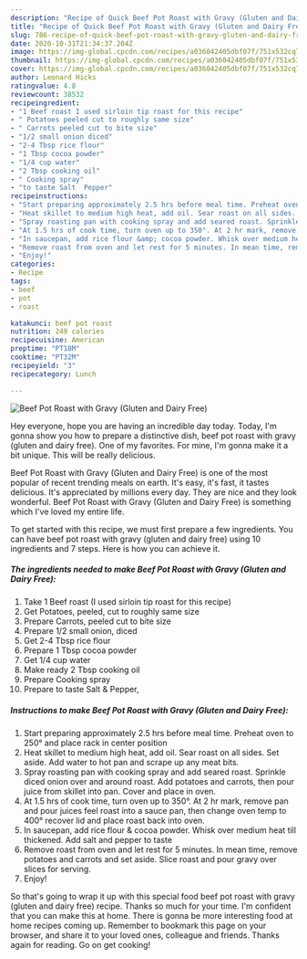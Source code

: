 ```yaml
---
description: "Recipe of Quick Beef Pot Roast with Gravy (Gluten and Dairy Free)"
title: "Recipe of Quick Beef Pot Roast with Gravy (Gluten and Dairy Free)"
slug: 786-recipe-of-quick-beef-pot-roast-with-gravy-gluten-and-dairy-free
date: 2020-10-31T21:34:37.204Z
image: https://img-global.cpcdn.com/recipes/a036042405dbf07f/751x532cq70/beef-pot-roast-with-gravy-gluten-and-dairy-free-recipe-main-photo.jpg
thumbnail: https://img-global.cpcdn.com/recipes/a036042405dbf07f/751x532cq70/beef-pot-roast-with-gravy-gluten-and-dairy-free-recipe-main-photo.jpg
cover: https://img-global.cpcdn.com/recipes/a036042405dbf07f/751x532cq70/beef-pot-roast-with-gravy-gluten-and-dairy-free-recipe-main-photo.jpg
author: Leonard Hicks
ratingvalue: 4.8
reviewcount: 38532
recipeingredient:
- "1 Beef roast I used sirloin tip roast for this recipe"
- " Potatoes peeled cut to roughly same size"
- " Carrots peeled cut to bite size"
- "1/2 small onion diced"
- "2-4 Tbsp rice flour"
- "1 Tbsp cocoa powder"
- "1/4 cup water"
- "2 Tbsp cooking oil"
- " Cooking spray"
- "to taste Salt  Pepper"
recipeinstructions:
- "Start preparing approximately 2.5 hrs before meal time. Preheat oven to 250° and place rack in center position"
- "Heat skillet to medium high heat, add oil. Sear roast on all sides. Set aside. Add water to hot pan and scrape up any meat bits."
- "Spray roasting pan with cooking spray and add seared roast. Sprinkle diced onion over and around roast. Add potatoes and carrots, then pour juice from skillet into pan. Cover and place in oven."
- "At 1.5 hrs of cook time, turn oven up to 350°. At 2 hr mark, remove pan and pour juices feel roast into a sauce pan, then change oven temp to 400° recover lid and place roast back into oven."
- "In saucepan, add rice flour &amp; cocoa powder. Whisk over medium heat till thickened. Add salt and pepper to taste"
- "Remove roast from oven and let rest for 5 minutes. In mean time, remove potatoes and carrots and set aside. Slice roast and pour gravy over slices for serving."
- "Enjoy!"
categories:
- Recipe
tags:
- beef
- pot
- roast

katakunci: beef pot roast 
nutrition: 249 calories
recipecuisine: American
preptime: "PT18M"
cooktime: "PT32M"
recipeyield: "3"
recipecategory: Lunch

---
```



![Beef Pot Roast with Gravy (Gluten and Dairy Free)](https://img-global.cpcdn.com/recipes/a036042405dbf07f/751x532cq70/beef-pot-roast-with-gravy-gluten-and-dairy-free-recipe-main-photo.jpg)

Hey everyone, hope you are having an incredible day today. Today, I'm gonna show you how to prepare a distinctive dish, beef pot roast with gravy (gluten and dairy free). One of my favorites. For mine, I'm gonna make it a bit unique. This will be really delicious.

Beef Pot Roast with Gravy (Gluten and Dairy Free) is one of the most popular of recent trending meals on earth. It's easy, it's fast, it tastes delicious. It's appreciated by millions every day. They are nice and they look wonderful. Beef Pot Roast with Gravy (Gluten and Dairy Free) is something which I've loved my entire life.




To get started with this recipe, we must first prepare a few ingredients. You can have beef pot roast with gravy (gluten and dairy free) using 10 ingredients and 7 steps. Here is how you can achieve it.

<!--inarticleads1-->

##### The ingredients needed to make Beef Pot Roast with Gravy (Gluten and Dairy Free):

1. Take 1 Beef roast (I used sirloin tip roast for this recipe)
1. Get  Potatoes, peeled, cut to roughly same size
1. Prepare  Carrots, peeled cut to bite size
1. Prepare 1/2 small onion, diced
1. Get 2-4 Tbsp rice flour
1. Prepare 1 Tbsp cocoa powder
1. Get 1/4 cup water
1. Make ready 2 Tbsp cooking oil
1. Prepare  Cooking spray
1. Prepare to taste Salt &amp; Pepper,




<!--inarticleads2-->

##### Instructions to make Beef Pot Roast with Gravy (Gluten and Dairy Free):

1. Start preparing approximately 2.5 hrs before meal time. Preheat oven to 250° and place rack in center position
1. Heat skillet to medium high heat, add oil. Sear roast on all sides. Set aside. Add water to hot pan and scrape up any meat bits.
1. Spray roasting pan with cooking spray and add seared roast. Sprinkle diced onion over and around roast. Add potatoes and carrots, then pour juice from skillet into pan. Cover and place in oven.
1. At 1.5 hrs of cook time, turn oven up to 350°. At 2 hr mark, remove pan and pour juices feel roast into a sauce pan, then change oven temp to 400° recover lid and place roast back into oven.
1. In saucepan, add rice flour &amp; cocoa powder. Whisk over medium heat till thickened. Add salt and pepper to taste
1. Remove roast from oven and let rest for 5 minutes. In mean time, remove potatoes and carrots and set aside. Slice roast and pour gravy over slices for serving.
1. Enjoy!




So that's going to wrap it up with this special food beef pot roast with gravy (gluten and dairy free) recipe. Thanks so much for your time. I'm confident that you can make this at home. There is gonna be more interesting food at home recipes coming up. Remember to bookmark this page on your browser, and share it to your loved ones, colleague and friends. Thanks again for reading. Go on get cooking!
